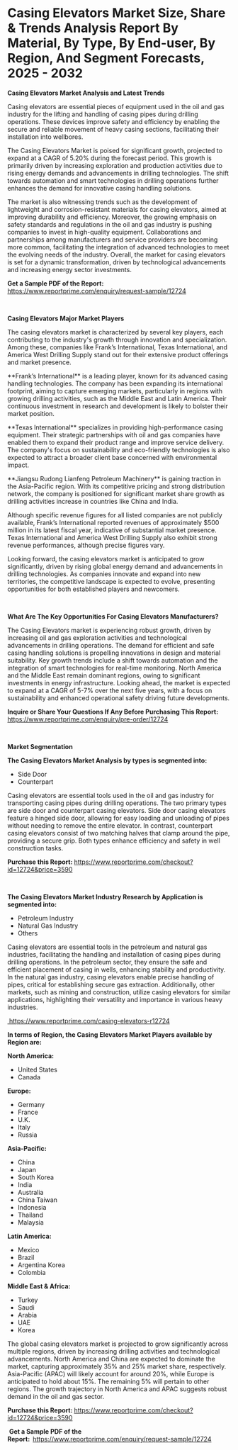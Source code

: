 <p><h1>Casing Elevators Market Size, Share & Trends Analysis Report By Material, By Type, By End-user, By Region, And Segment Forecasts, 2025 - 2032</h1></p><p><strong>Casing Elevators Market Analysis and Latest Trends</strong></p>
<p><p>Casing elevators are essential pieces of equipment used in the oil and gas industry for the lifting and handling of casing pipes during drilling operations. These devices improve safety and efficiency by enabling the secure and reliable movement of heavy casing sections, facilitating their installation into wellbores.</p><p>The Casing Elevators Market is poised for significant growth, projected to expand at a CAGR of 5.20% during the forecast period. This growth is primarily driven by increasing exploration and production activities due to rising energy demands and advancements in drilling technologies. The shift towards automation and smart technologies in drilling operations further enhances the demand for innovative casing handling solutions.</p><p>The market is also witnessing trends such as the development of lightweight and corrosion-resistant materials for casing elevators, aimed at improving durability and efficiency. Moreover, the growing emphasis on safety standards and regulations in the oil and gas industry is pushing companies to invest in high-quality equipment. Collaborations and partnerships among manufacturers and service providers are becoming more common, facilitating the integration of advanced technologies to meet the evolving needs of the industry. Overall, the market for casing elevators is set for a dynamic transformation, driven by technological advancements and increasing energy sector investments.</p></p>
<p><strong>Get a Sample PDF of the Report:&nbsp;</strong> <a href="https://www.reportprime.com/enquiry/request-sample/12724?utm_campaign=4576&utm_medium=2&utm_source=Github&utm_content=ia&utm_term=17052025&utm_id=casing-elevators">https://www.reportprime.com/enquiry/request-sample/12724</a></p>
<p>&nbsp;</p>
<p><strong>Casing Elevators Major Market Players</strong></p>
<p><p>The casing elevators market is characterized by several key players, each contributing to the industry's growth through innovation and specialization. Among these, companies like Frank’s International, Texas International, and America West Drilling Supply stand out for their extensive product offerings and market presence.</p><p>**Frank’s International** is a leading player, known for its advanced casing handling technologies. The company has been expanding its international footprint, aiming to capture emerging markets, particularly in regions with growing drilling activities, such as the Middle East and Latin America. Their continuous investment in research and development is likely to bolster their market position.</p><p>**Texas International** specializes in providing high-performance casing equipment. Their strategic partnerships with oil and gas companies have enabled them to expand their product range and improve service delivery. The company's focus on sustainability and eco-friendly technologies is also expected to attract a broader client base concerned with environmental impact.</p><p>**Jiangsu Rudong Lianfeng Petroleum Machinery** is gaining traction in the Asia-Pacific region. With its competitive pricing and strong distribution network, the company is positioned for significant market share growth as drilling activities increase in countries like China and India.</p><p>Although specific revenue figures for all listed companies are not publicly available, Frank’s International reported revenues of approximately $500 million in its latest fiscal year, indicative of substantial market presence. Texas International and America West Drilling Supply also exhibit strong revenue performances, although precise figures vary.</p><p>Looking forward, the casing elevators market is anticipated to grow significantly, driven by rising global energy demand and advancements in drilling technologies. As companies innovate and expand into new territories, the competitive landscape is expected to evolve, presenting opportunities for both established players and newcomers.</p></p>
<p>&nbsp;</p>
<p><strong>What Are The Key Opportunities For Casing Elevators Manufacturers?</strong></p>
<p><p>The Casing Elevators market is experiencing robust growth, driven by increasing oil and gas exploration activities and technological advancements in drilling operations. The demand for efficient and safe casing handling solutions is propelling innovations in design and material suitability. Key growth trends include a shift towards automation and the integration of smart technologies for real-time monitoring. North America and the Middle East remain dominant regions, owing to significant investments in energy infrastructure. Looking ahead, the market is expected to expand at a CAGR of 5-7% over the next five years, with a focus on sustainability and enhanced operational safety driving future developments.</p></p>
<p><strong>Inquire or Share Your Questions If Any Before Purchasing This Report:</strong> <a href="https://www.reportprime.com/enquiry/pre-order/12724?utm_campaign=4576&utm_medium=2&utm_source=Github&utm_content=ia&utm_term=17052025&utm_id=casing-elevators">https://www.reportprime.com/enquiry/pre-order/12724</a></p>
<p>&nbsp;</p>
<p><strong>Market Segmentation</strong></p>
<p><strong>The Casing Elevators Market Analysis by types is segmented into:</strong></p>
<p><ul><li>Side Door</li><li>Counterpart</li></ul></p>
<p><p>Casing elevators are essential tools used in the oil and gas industry for transporting casing pipes during drilling operations. The two primary types are side door and counterpart casing elevators. Side door casing elevators feature a hinged side door, allowing for easy loading and unloading of pipes without needing to remove the entire elevator. In contrast, counterpart casing elevators consist of two matching halves that clamp around the pipe, providing a secure grip. Both types enhance efficiency and safety in well construction tasks.</p></p>
<p><strong>Purchase this Report:&nbsp;</strong><a href="https://www.reportprime.com/checkout?id=12724&price=3590&utm_campaign=4576&utm_medium=2&utm_source=Github&utm_content=ia&utm_term=17052025&utm_id=casing-elevators">https://www.reportprime.com/checkout?id=12724&price=3590</a></p>
<p>&nbsp;</p>
<p><strong>The Casing Elevators Market Industry Research by Application is segmented into:</strong></p>
<p><ul><li>Petroleum Industry</li><li>Natural Gas Industry</li><li>Others</li></ul></p>
<p><p>Casing elevators are essential tools in the petroleum and natural gas industries, facilitating the handling and installation of casing pipes during drilling operations. In the petroleum sector, they ensure the safe and efficient placement of casing in wells, enhancing stability and productivity. In the natural gas industry, casing elevators enable precise handling of pipes, critical for establishing secure gas extraction. Additionally, other markets, such as mining and construction, utilize casing elevators for similar applications, highlighting their versatility and importance in various heavy industries.</p></p>
<p><a href="https://www.reportprime.com/casing-elevators-r12724?utm_campaign=4576&utm_medium=2&utm_source=Github&utm_content=ia&utm_term=17052025&utm_id=casing-elevators">&nbsp;https://www.reportprime.com/casing-elevators-r12724</a></p>
<p><strong>In terms of Region, the Casing Elevators Market Players available by Region are:</strong></p>
<p>
    <p> <strong> North America: </strong>
        <ul>
            <li>United States</li>
            <li>Canada</li>
        </ul>
        </p> 
    <p> <strong> Europe: </strong>
        <ul>
            <li>Germany</li>
            <li>France</li>
            <li>U.K.</li>
            <li>Italy</li>
            <li>Russia</li>
        </ul>
        </p> 
    <p> <strong> Asia-Pacific: </strong>
        <ul>
            <li>China</li>
            <li>Japan</li>
            <li>South Korea</li>
            <li>India</li>
            <li>Australia</li>
            <li>China Taiwan</li>
            <li>Indonesia</li>
            <li>Thailand</li>
            <li>Malaysia</li>
        </ul>
        </p> 
    <p> <strong> Latin America: </strong>
        <ul>
            <li>Mexico</li>
            <li>Brazil</li>
            <li>Argentina Korea</li>
            <li>Colombia</li>
        </ul>
        </p> 
    <p> <strong> Middle East & Africa: </strong>
        <ul>
            <li>Turkey</li>
            <li>Saudi</li>
            <li>Arabia</li>
            <li>UAE</li>
            <li>Korea</li>
        </ul>
    </p>
    </p>
<p><p>The global casing elevators market is projected to grow significantly across multiple regions, driven by increasing drilling activities and technological advancements. North America and China are expected to dominate the market, capturing approximately 35% and 25% market share, respectively. Asia-Pacific (APAC) will likely account for around 20%, while Europe is anticipated to hold about 15%. The remaining 5% will pertain to other regions. The growth trajectory in North America and APAC suggests robust demand in the oil and gas sector.</p></p>
<p><strong>Purchase this Report: </strong><a href="https://www.reportprime.com/checkout?id=12724&price=3590&utm_campaign=4576&utm_medium=2&utm_source=Github&utm_content=ia&utm_term=17052025&utm_id=casing-elevators">https://www.reportprime.com/checkout?id=12724&price=3590</a></p>
<p>&nbsp;<strong>Get a Sample PDF of the Report:&nbsp;&nbsp;</strong><a href="https://www.reportprime.com/enquiry/request-sample/12724?utm_campaign=4576&utm_medium=2&utm_source=Github&utm_content=ia&utm_term=17052025&utm_id=casing-elevators">https://www.reportprime.com/enquiry/request-sample/12724</a></p>
<p><strong></strong></p>
<p><p></p><p></p><p></p></p>